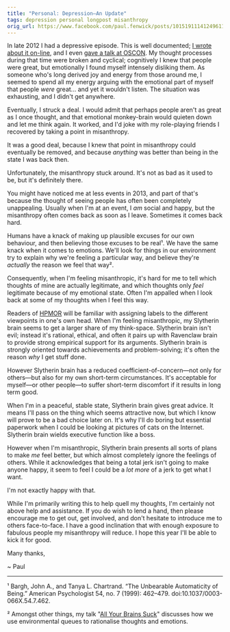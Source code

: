 ```yaml
---
title: "Personal: Depression—An Update"
tags: depression personal longpost misanthropy
orig_url: https://www.facebook.com/paul.fenwick/posts/10151911141249611
---
```

In late 2012 I had a depressive episode. This is well documented; [I wrote about it on-line](2012-11-29-i-have-depression-an-open-letter-by-paul-fenwick.html), and I even [gave a talk at OSCON](http://pjf.id.au/talks/2013/07/24/depression-bugs-in-your-brain.html). My thought processes during that
time were broken and cyclical; cognitively I knew that people were great, but
emotionally I found myself intensely disliking them. As someone who's long
derived joy and energy from those around me, I seemed to spend all my energy
arguing with the emotional part of myself that people *were* great... and yet
it wouldn't listen. The situation was exhausting, and I didn't get anywhere.

Eventually, I struck a deal. I would admit that perhaps people aren't as great
as I once thought, and that emotional monkey-brain would quieten down and let
me think again. It worked, and I'd joke with my role-playing friends I
recovered by taking a point in misanthropy.

<!--more-->

It was a good deal, because I knew that point in misanthropy could eventually
be removed, and because *anything* was better than being in the state I was
back then.

Unfortunately, the misanthropy stuck around. It's not as bad as it used to be,
but it's definitely there.

You might have noticed me at less events in 2013, and part of that's because
the thought of seeing people has often been completely unappealing. Usually
when I'm at an event, I *am* social and happy, but the misanthropy often comes
back as soon as I leave. Sometimes it comes back hard.

Humans have a knack of making up plausible excuses for our own behaviour, and
then believing those excuses to be real¹. We have the same knack when it comes
to emotions. We'll look for things in our environment try to explain why we're
feeling a particular way, and believe they're *actually* the reason we feel
that way².

Consequently, when I'm feeling misanthropic, it's hard for me to tell which
thoughts of mine are actually legitimate, and which thoughts only *feel*
legitimate because of my emotional state. Often I'm appalled when I look back
at some of my thoughts when I feel this way.

Readers of [HPMOR](http://hpmor.com/) will be familiar with assigning labels to
the different viewpoints in one's own head. When I'm feeling misanthropic, my
Slytherin brain seems to get a larger share of my think-space. Slytherin brain
isn't evil; instead it's rational, ethical, and often it pairs up with
Ravenclaw brain to provide strong empirical support for its arguments.
Slytherin brain is strongly oriented towards achievements and problem-solving;
it's often the reason *why* I get stuff done.

However Slytherin brain has a reduced coefficient-of-concern—not only for
others—but also for my own short-term circumstances. It's acceptable for
myself—or other people—to suffer short-term discomfort if it results in long
term good.

When I'm in a peaceful, stable state, Slytherin brain gives great advice. It
means I'll pass on the thing which seems attractive now, but which I know will
prove to be a bad choice later on. It's why I'll do boring but essential
paperwork when I could be looking at pictures of cats on the Internet.
Slytherin brain wields executive function like a boss.

However when I'm misanthropic, Slytherin brain presents all sorts of plans to
make *me* feel better, but which almost completely ignore the feelings of
others. While it acknowledges that being a total jerk isn't going to make
anyone happy, it seem to feel I could be a *lot more* of a jerk to get what I
want.

I'm not exactly happy with that.

While I'm primarily writing this to help quell my thoughts, I'm certainly not
above help and assistance. If you do wish to lend a hand, then please encourage
me to get out, get involved, and don't hesitate to introduce me to others
face-to-face. I have a good inclination that with enough exposure to fabulous
people my misanthropy will reduce. I hope this year I'll be able to kick it for
good.

Many thanks,

~ Paul 

---

¹ Bargh, John A., and Tanya L. Chartrand. “The Unbearable Automaticity of Being.” American Psychologist 54, no. 7 (1999): 462–479. doi:10.1037/0003-066X.54.7.462.

² Amongst other things, my talk "[All Your Brains Suck](http://pjf.id.au/talks/2011/07/29/all-your-brains-suck.html)" discusses how we use environmental queues to rationalise thoughts and emotions.
